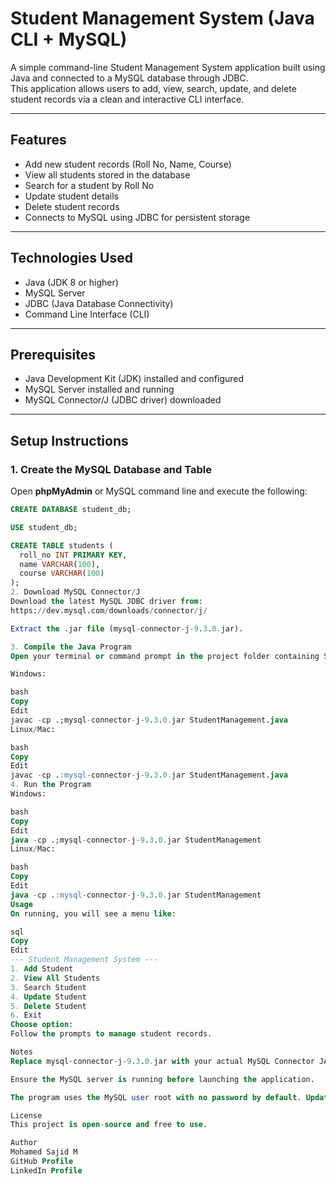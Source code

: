 # Student Management System (Java CLI + MySQL)

A simple command-line Student Management System application built using Java and connected to a MySQL database through JDBC.  
This application allows users to add, view, search, update, and delete student records via a clean and interactive CLI interface.

---

## Features

- Add new student records (Roll No, Name, Course)
- View all students stored in the database
- Search for a student by Roll No
- Update student details
- Delete student records
- Connects to MySQL using JDBC for persistent storage

---

## Technologies Used

- Java (JDK 8 or higher)
- MySQL Server
- JDBC (Java Database Connectivity)
- Command Line Interface (CLI)

---

## Prerequisites

- Java Development Kit (JDK) installed and configured  
- MySQL Server installed and running  
- MySQL Connector/J (JDBC driver) downloaded  

---

## Setup Instructions

### 1. Create the MySQL Database and Table

Open **phpMyAdmin** or MySQL command line and execute the following:

```sql
CREATE DATABASE student_db;

USE student_db;

CREATE TABLE students (
  roll_no INT PRIMARY KEY,
  name VARCHAR(100),
  course VARCHAR(100)
);
2. Download MySQL Connector/J
Download the latest MySQL JDBC driver from:
https://dev.mysql.com/downloads/connector/j/

Extract the .jar file (mysql-connector-j-9.3.0.jar).

3. Compile the Java Program
Open your terminal or command prompt in the project folder containing StudentManagement.java and run:

Windows:

bash
Copy
Edit
javac -cp .;mysql-connector-j-9.3.0.jar StudentManagement.java
Linux/Mac:

bash
Copy
Edit
javac -cp .:mysql-connector-j-9.3.0.jar StudentManagement.java
4. Run the Program
Windows:

bash
Copy
Edit
java -cp .;mysql-connector-j-9.3.0.jar StudentManagement
Linux/Mac:

bash
Copy
Edit
java -cp .:mysql-connector-j-9.3.0.jar StudentManagement
Usage
On running, you will see a menu like:

sql
Copy
Edit
--- Student Management System ---
1. Add Student
2. View All Students
3. Search Student
4. Update Student
5. Delete Student
6. Exit
Choose option: 
Follow the prompts to manage student records.

Notes
Replace mysql-connector-j-9.3.0.jar with your actual MySQL Connector JAR filename.

Ensure the MySQL server is running before launching the application.

The program uses the MySQL user root with no password by default. Update the USER and PASS constants in the Java file if your setup differs.

License
This project is open-source and free to use.

Author
Mohamed Sajid M
GitHub Profile
LinkedIn Profile